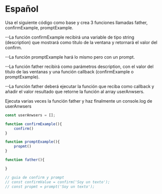 # Español
Usa el siguiente código como base y crea 3 funciones llamadas father, confirmExample, promptExample. 

--La función confirmExample recibirá una variable de tipo string (description) que mostrará como titulo de la ventana y retornará el valor del confirm. 

--La función promptExample hará lo mismo pero con un prompt. 

--La función father recibirá como parámetros description, con el valor del titulo de las ventanas y una función callback (confirmExample o promptExample).

--La función father deberá ejecutar la función que reciba como callback y añadir el valor resultado que retorne la función al array userAnwsers.

Ejecuta varias veces la función father y haz finalmente un console.log de userAnwsers

```js
const userAnwsers = [];

function confirmExample(){
    confirm()
}

function promptExample(){
    propmt()
}

function father(){

}

// guia de confirm y prompt
// const confirmValue = confirm('Soy un texto');
// const propmt = prompt('Soy un texto');
```
